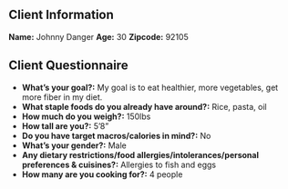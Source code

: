 ## Client Information
**Name:** Johnny Danger
**Age:** 30
**Zipcode:** 92105

## Client Questionnaire
- **What’s your goal?:** My goal is to eat healthier, more vegetables, get more fiber in my diet.
- **What staple foods do you already have around?:** Rice, pasta, oil
- **How much do you weigh?:** 150lbs
- **How tall are you?:** 5’8”
- **Do you have target macros/calories in mind?:** No
- **What’s your gender?:** Male
- **Any dietary restrictions/food allergies/intolerances/personal preferences & cuisines?:** Allergies to fish and eggs
- **How many are you cooking for?:** 4 people